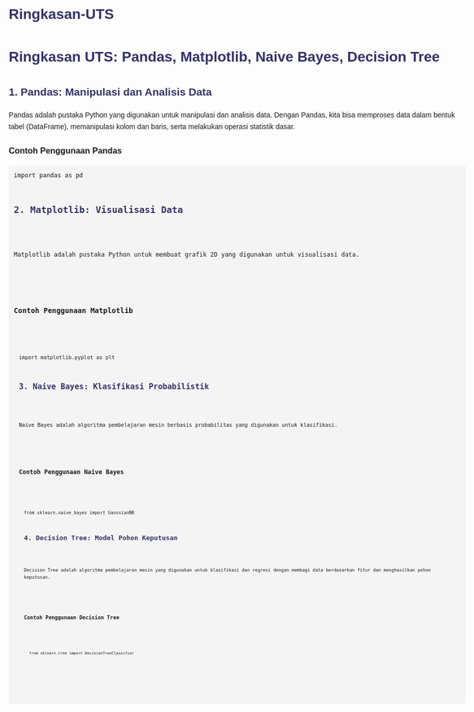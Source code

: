 # Ringkasan-UTS
<!DOCTYPE html>
<html lang="en">
<head>
  <meta charset="UTF-8">
  <meta name="viewport" content="width=device-width, initial-scale=1.0">
  <title>Ringkasan UTS: Pandas, Matplotlib, Naive Bayes, Decision Tree</title>
  <style>
    body { font-family: Arial, sans-serif; line-height: 1.6; max-width: 900px; margin: 0 auto; padding: 20px; }
    h1, h2 { color: #333366; }
    pre { background-color: #f4f4f4; padding: 10px; border-radius: 5px; }
    code { font-family: monospace; }
  </style>
</head>
<body>
  <h1>Ringkasan UTS: Pandas, Matplotlib, Naive Bayes, Decision Tree</h1>

  <h2>1. Pandas: Manipulasi dan Analisis Data</h2>
  <p>Pandas adalah pustaka Python yang digunakan untuk manipulasi dan analisis data. Dengan Pandas, kita bisa memproses data dalam bentuk tabel (DataFrame), memanipulasi kolom dan baris, serta melakukan operasi statistik dasar.</p>

  <h3>Contoh Penggunaan Pandas</h3>
  <pre><code>import pandas as pd
   <h2>2. Matplotlib: Visualisasi Data</h2>
 <p>Matplotlib adalah pustaka Python untuk membuat grafik 2D yang digunakan untuk visualisasi data.</p>

 <h3>Contoh Penggunaan Matplotlib</h3>
 <pre><code>import matplotlib.pyplot as plt
 <h2>3. Naive Bayes: Klasifikasi Probabilistik</h2>
 <p>Naive Bayes adalah algoritma pembelajaran mesin berbasis probabilitas yang digunakan untuk klasifikasi.</p>

 <h3>Contoh Penggunaan Naive Bayes</h3>
 <pre><code>from sklearn.naive_bayes import GaussianNB
 <h2>4. Decision Tree: Model Pohon Keputusan</h2>
 <p>Decision Tree adalah algoritma pembelajaran mesin yang digunakan untuk klasifikasi dan regresi dengan membagi data berdasarkan fitur dan menghasilkan pohon keputusan.</p>

 <h3>Contoh Penggunaan Decision Tree</h3>
 <pre><code>from sklearn.tree import DecisionTreeClassifier
 

